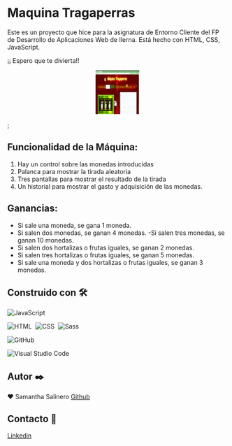 # Maquina Tragaperras

Este es un proyecto que hice para la asignatura de Entorno Cliente del FP de Desarrollo de Aplicaciones Web de Ilerna.
Está hecho con HTML, CSS, JavaScript.

¡¡ Espero que te divierta!!

<p align="center"><img src="./images/123456.gif" height="100" width="100"></p>;

## Funcionalidad de la Máquina:

1. Hay un control sobre las monedas introducidas
2. Palanca para mostrar la tirada aleatoria
3. Tres pantallas para mostrar el resultado de la tirada
4. Un historial para mostrar el gasto y adquisición de las monedas.

## Ganancias:

- Si sale una moneda, se gana 1 moneda.
- Si salen dos monedas, se ganan 4 monedas.
  -Si salen tres monedas, se ganan 10 monedas.
- Si salen dos hortalizas o frutas iguales, se ganan 2 monedas.
- Si salen tres hortalizas o frutas iguales, se ganan 5 monedas.
- Si sale una moneda y dos hortalizas o frutas iguales, se ganan 3 monedas.

## Construido con 🛠️️

![JavaScript](https://img.shields.io/badge/-JavaScript-333333?style=flat&logo=javascript)&nbsp;

![HTML](https://img.shields.io/badge/-HTML-333333?style=flat&logo=HTML5)&nbsp;
![CSS](https://img.shields.io/badge/-CSS-333333?style=flat&logo=CSS3&logoColor=1572B6)&nbsp; ![Sass](https://img.shields.io/badge/Sass-333333?style=flat&logo=sass&logoColor=pink)&nbsp;

![GitHub](https://img.shields.io/badge/-GitHub-333333?style=flat&logo=github)&nbsp; &nbsp;

![Visual Studio Code](https://img.shields.io/badge/-Visual%20Studio%20Code-333333?style=flat&logo=visual-studio-code&logoColor=007ACC)&nbsp;

## Autor ✒️

:heart: Samantha Salinero [Github](https://github.com/sasalinero)

## Contacto 📱

<a href="https://www.linkedin.com/in/samantha-salinero/" target="about_blank">Linkedin</a>
